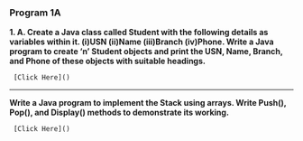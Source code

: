 ### **Program 1A**

 **1. A. Create a Java class called Student with the following details as variables within it. (i)USN (ii)Name (iii)Branch (iv)Phone. Write a Java program to create ‘n’ Student objects and print the USN, Name, Branch, and Phone of these objects with suitable headings.**

     [Click Here]()

--------------
**Write a Java program to implement the Stack using arrays. Write Push(), Pop(), and Display() methods to demonstrate its working.**

     [Click Here]()

